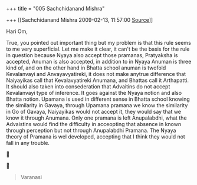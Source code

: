 +++
title = "005 Sachchidanand Mishra"

+++
[[Sachchidanand Mishra	2009-02-13, 11:57:00 [Source](https://groups.google.com/g/bvparishat/c/hZqpk6y2ROg)]]



Hari Om,

True, you pointed out important thing but my problem is that this rule seems to me very superficial. Let me make it clear, it can't be the basis for the rule in question because Nyaya also accept those pramanas, Pratyaksha is accepted, Anuman is also accepted, in addition to in Nyaya Anuman is three kind of, and on the other hand in Bhatta school anuman is twofold Kevalanvayi and Anvayavyatireki, it does not make anytrue difference that Naiyayikas call that Kevalavyatireki Anumana, and Bhattas call it Arthapatti. It should also taken into consederation that Advaitins do not accept Kevalanvayi type of inference. It goes against the Nyaya notion and also Bhatta notion. Upamana is used in different sense in Bhatta school knowing the similarity in Gavaya, through Upamana pramana we know the similarity in Go of Gavaya, Naiyayikas would not accept it, they would say that we know it through Anumana. Only one pramana is left Anupalabdhi, what the Advaistins would find the difficulty in acceopting that absence in known through perception but not through Anupalabdhi Pramana. The Nyaya theory of Pramana is wel developed, accepting that I think they would not fall in any trouble.  
  





> 
> > 
> > 
> > 
> >   
> Varanasi  
>   
> > 
> > 

